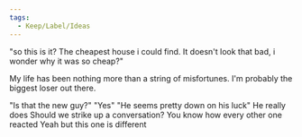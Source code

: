 ```yaml
---
tags:
  - Keep/Label/Ideas
---
```


"so this is it? The cheapest house i could find. It doesn't look that bad, i wonder why it was so cheap?"

My life has been nothing more than a string of misfortunes. I'm probably the biggest loser out there.



"Is that the new guy?"
"Yes"
"He seems pretty down on his luck"
He really does
Should we strike up a conversation?
You know how every other one reacted
Yeah but this one is different